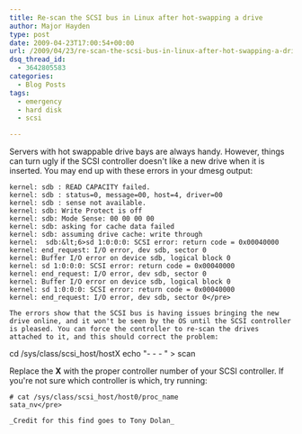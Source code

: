 ```yaml
---
title: Re-scan the SCSI bus in Linux after hot-swapping a drive
author: Major Hayden
type: post
date: 2009-04-23T17:00:54+00:00
url: /2009/04/23/re-scan-the-scsi-bus-in-linux-after-hot-swapping-a-drive/
dsq_thread_id:
  - 3642805583
categories:
  - Blog Posts
tags:
  - emergency
  - hard disk
  - scsi

---
```

Servers with hot swappable drive bays are always handy. However, things can turn ugly if the SCSI controller doesn't like a new drive when it is inserted. You may end up with these errors in your dmesg output:

```
kernel: sdb : READ CAPACITY failed.
kernel: sdb : status=0, message=00, host=4, driver=00
kernel: sdb : sense not available.
kernel: sdb: Write Protect is off
kernel: sdb: Mode Sense: 00 00 00 00
kernel: sdb: asking for cache data failed
kernel: sdb: assuming drive cache: write through
kernel:  sdb:&lt;6>sd 1:0:0:0: SCSI error: return code = 0x00040000
kernel: end_request: I/O error, dev sdb, sector 0
kernel: Buffer I/O error on device sdb, logical block 0
kernel: sd 1:0:0:0: SCSI error: return code = 0x00040000
kernel: end_request: I/O error, dev sdb, sector 0
kernel: Buffer I/O error on device sdb, logical block 0
kernel: sd 1:0:0:0: SCSI error: return code = 0x00040000
kernel: end_request: I/O error, dev sdb, sector 0</pre>

The errors show that the SCSI bus is having issues bringing the new drive online, and it won't be seen by the OS until the SCSI controller is pleased. You can force the controller to re-scan the drives attached to it, and this should correct the problem:

```
cd /sys/class/scsi_host/hostX
echo "- - - " > scan</pre>

Replace the **X** with the proper controller number of your SCSI controller. If you're not sure which controller is which, try running:

```
# cat /sys/class/scsi_host/host0/proc_name
sata_nv</pre>

_Credit for this find goes to Tony Dolan_
